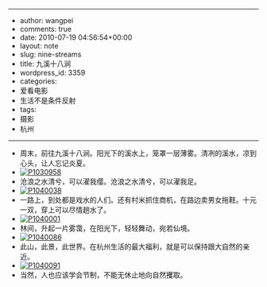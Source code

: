 - --
- author: wangpei
- comments: true
- date: 2010-07-19 04:56:54+00:00
- layout: note
- slug: nine-streams
- title: 九溪十八涧
- wordpress_id: 3359
- categories:
- 爱看电影
- 生活不是条件反射
- tags:
- 摄影
- 杭州
- --
- 周末，前往九溪十八涧。阳光下的溪水上，笼罩一层薄雾。清冽的溪水，凉到心头，让人忘记炎夏。
- [![P1030958](http://farm5.static.flickr.com/4119/4801663383_8dfb7d1999.jpg)](http://www.flickr.com/photos/lookoo/4801663383/)
- 沧浪之水清兮，可以濯我缨。沧浪之水清兮，可以濯我足。
- [![P1040038](http://farm5.static.flickr.com/4137/4802300562_15133ddd0b.jpg)](http://www.flickr.com/photos/lookoo/4802300562/)
- 一路上，到处都是戏水的人们。还有村米抓住商机，在路边卖男女拖鞋。十元一双，穿上可以尽情趟水了。
- [![P1040001](http://farm5.static.flickr.com/4095/4802297664_eb501fcaf4.jpg)](http://www.flickr.com/photos/lookoo/4802297664/)
- 林间，升起一片雾霭，在阳光下，轻轻舞动，宛若仙境。
- [![P1040086](http://farm5.static.flickr.com/4076/4802302574_d1b2a74f15.jpg)](http://www.flickr.com/photos/lookoo/4802302574/)
- 此山，此景，此世界。在杭州生活的最大福利，就是可以保持跟大自然的亲近。
- [![P1040091](http://farm5.static.flickr.com/4137/4801670759_c291622076.jpg)](http://www.flickr.com/photos/lookoo/4801670759/)
- 当然，人也应该学会节制，不能无休止地向自然攫取。
